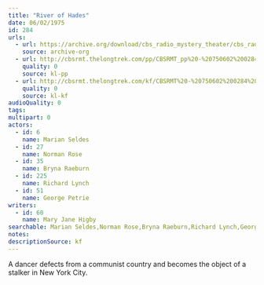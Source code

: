 ```yaml
---
title: "River of Hades"
date: 06/02/1975
id: 284
urls: 
  - url: https://archive.org/download/cbs_radio_mystery_theater/cbs_radio_mystery_theater-0251-0300.zip/cbs_radio_mystery_theater-0251-0300%2Fcbsrmt_0284_river_of_hades.mp3
    source: archive-org
  - url: http://cbsrmt.thelongtrek.com/pp/CBSRMT_pp%20-%20750602%200284%20River%20of%20Hades.mp3
    quality: 0
    source: kl-pp
  - url: http://cbsrmt.thelongtrek.com/kf/CBSRMT%20-%20750602%200284%20River%20Of%20Hades_kf.mp3
    quality: 0
    source: kl-kf
audioQuality: 0
tags: 
multipart: 0
actors:  
  - id: 6
    name: Marian Seldes  
  - id: 27
    name: Norman Rose  
  - id: 35
    name: Bryna Raeburn  
  - id: 225
    name: Richard Lynch  
  - id: 51
    name: George Petrie
writers:  
  - id: 60
    name: Mary Jane Higby
searchable: Marian Seldes,Norman Rose,Bryna Raeburn,Richard Lynch,George Petrie Mary Jane Higby
notes: 
descriptionSource: kf
---
```

A dancer defects from a communist country and becomes the object of a stalker in New York City.